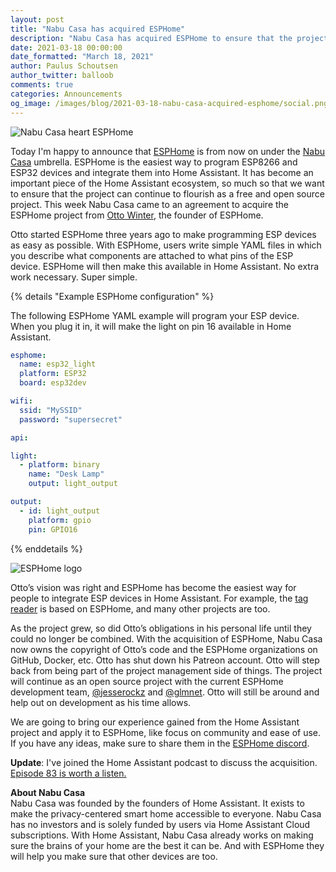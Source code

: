 ```yaml
---
layout: post
title: "Nabu Casa has acquired ESPHome"
description: "Nabu Casa has acquired ESPHome to ensure that the project can continue to flourish as a free and open source project."
date: 2021-03-18 00:00:00
date_formatted: "March 18, 2021"
author: Paulus Schoutsen
author_twitter: balloob
comments: true
categories: Announcements
og_image: /images/blog/2021-03-18-nabu-casa-acquired-esphome/social.png
---
```


<img alt="Nabu Casa heart ESPHome" src="/images/blog/2021-03-18-nabu-casa-acquired-esphome/social.png" />


Today I'm happy to announce that [ESPHome](https://esphome.io) is from now on under the [Nabu Casa](https://www.nabucasa.com) umbrella. ESPHome is the easiest way to program ESP8266 and ESP32 devices and integrate them into Home Assistant. It has become an important piece of the Home Assistant ecosystem, so much so that we want to ensure that the project can continue to flourish as a free and open source project. This week Nabu Casa came to an agreement to acquire the ESPHome project from [Otto Winter](https://github.com/ottowinter), the founder of ESPHome.

Otto started ESPHome three years ago to make programming ESP devices as easy as possible. With ESPHome, users write simple YAML files in which you describe what components are attached to what pins of the ESP device. ESPHome will then make this available in Home Assistant. No extra work necessary. Super simple.

{% details "Example ESPHome configuration" %}

The following ESPHome YAML example will program your ESP device. When you plug it in, it will make the light on pin 16 available in Home Assistant.

```yaml
esphome:
  name: esp32_light
  platform: ESP32
  board: esp32dev

wifi:
  ssid: "MySSID"
  password: "supersecret"

api:

light:
  - platform: binary
    name: "Desk Lamp"
    output: light_output

output:
  - id: light_output
    platform: gpio
    pin: GPIO16
```

{% enddetails %}

<img alt="ESPHome logo" src="/images/sponsors/esphome.svg" class='no-shadow' />

Otto’s vision was right and ESPHome has become the easiest way for people to integrate ESP devices in Home Assistant. For example, the [tag reader](/blog/2020/09/15/home-assistant-tags/#standalone-tag-reader) is based on ESPHome, and many other projects are too.

As the project grew, so did Otto’s obligations in his personal life until they could no longer be combined. With the acquisition of ESPHome, Nabu Casa now owns the copyright of Otto’s code and the ESPHome organizations on GitHub, Docker, etc. Otto has shut down his Patreon account. Otto will step back from being part of the project management side of things. The project will continue as an open source project with the current ESPHome development team, [@jesserockz](https://github.com/jesserockz) and [@glmnet](https://github.com/glmnet). Otto will still be around and help out on development as his time allows.

We are going to bring our experience gained from the Home Assistant project and apply it to ESPHome, like focus on community and ease of use. If you have any ideas, make sure to share them in the [ESPHome discord](https://discord.gg/KhAMKrd).

**Update**: I've joined the Home Assistant podcast to discuss the acquisition. [Episode 83 is worth a listen.](https://hasspodcast.io/ha083/)

**About Nabu Casa**<br>
Nabu Casa was founded by the founders of Home Assistant. It exists to make the privacy-centered smart home accessible to everyone. Nabu Casa has no investors and is solely funded by users via Home Assistant Cloud subscriptions. With Home Assistant, Nabu Casa already works on making sure the brains of your home are the best it can be. And with ESPHome they will help you make sure that other devices are too.


